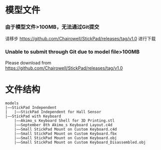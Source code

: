 # 模型文件
### 由于模型文件>100MB，无法通过Git提交

请移步 https://github.com/Chairowell/StickPad/releases/tag/v1.0 进行下载

### Unable to submit through Git due to model file>100MB

Please download from https://github.com/Chairowell/StickPad/releases/tag/v1.0

# 文件结构
```
models
|——StickPad Independent
|   |——StickPad Independent for Hall Sensor
|——StickPad with Keyboard
    |——Akimo_s Keyboard Shell for 3D Printing.stl
    |——September 8th Akimo_s Keyboard Layout.c4d
    |——Small StickPad Mount on Custom Keyboard.c4d
    |——Small StickPad Mount on Custom Keyboard.fbx
    |——Small StickPad Mount on Custom Keyboard.obj
    |——Small StickPad Mount on Custom Keyboard_Disassembled.obj
```